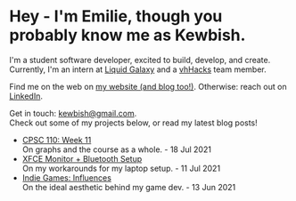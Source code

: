 # Hey - I'm Emilie, though you probably know me as Kewbish. 
I'm a student software developer, excited to build, develop, and create. Currently, I'm an intern at [Liquid Galaxy](https://liquidgalaxy.eu) and a [vhHacks](https://vhhacks.ca) team member.

Find me on the web on [my website (and blog too!)](https://kewbi.sh/). Otherwise: reach out on [LinkedIn](https://www.linkedin.com/in/kewbish/).

Get in touch: [kewbish@gmail.com](mailto:kewbish@gmail.com).  
Check out some of my projects below, or read my latest blog posts!

<!--bp-->
- [CPSC 110: Week 11](https://kewbi.sh/blog/posts/210718/)  
On graphs and the course as a whole. - 18 Jul 2021
- [XFCE Monitor + Bluetooth Setup](https://kewbi.sh/blog/posts/210711/)  
On my workarounds for my laptop setup. - 11 Jul 2021
- [Indie Games: Influences](https://kewbi.sh/blog/posts/210613/)  
On the ideal aesthetic behind my game dev. - 13 Jun 2021
